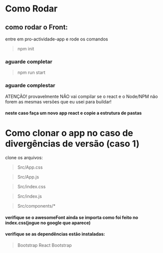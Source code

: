 # Como Rodar
## como rodar o Front:
 entre em pro-actividade-app e rode os comandos
 >npm init
 ### aguarde completar
 >npm run start
 ### aguarde complestar
 ATENÇÃO! provavelmente NÃO vai compilar se o react e o Node/NPM não forem as mesmas versões que eu usei para buildar!

 #### neste caso faça um novo app react e copie a estrutura de pastas

 # Como clonar o app no caso de divergências de versão (caso 1)
 clone os arquivos:
 >Src/App.css

 >Src/App.js
 
 >Src/index.css
 
 >Src/index.js
 
 >Src/components/*
#### verifique se o awesomeFont ainda se importa como foi feito no index.css(jogue no google que aparece)
#### verifique se as dependências estão instaladas:
>Bootstrap
>React Bootstrap